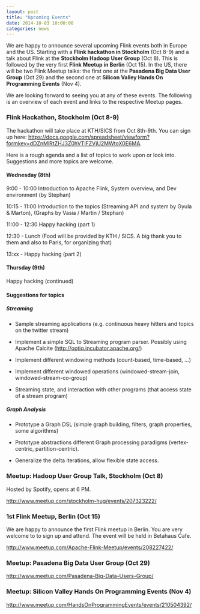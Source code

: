 ```yaml
---
layout: post
title: "Upcoming Events"
date: 2014-10-03 10:00:00
categories: news
---
```


We are happy to announce several upcoming Flink events both in Europe and the US. Starting with a **Flink hackathon in Stockholm** (Oct 8-9) and a talk about Flink at the **Stockholm Hadoop User Group** (Oct 8). This is followed by the very first **Flink Meetup in Berlin** (Oct 15). In the US, there will be two Flink Meetup talks: the first one at the **Pasadena Big Data User Group** (Oct 29) and the second one at **Silicon Valley Hands On Programming Events** (Nov 4).

We are looking forward to seeing you at any of these events. The following is an overview of each event and links to the respective Meetup pages.

### Flink Hackathon, Stockholm (Oct 8-9)

The hackathon will take place at KTH/SICS from Oct 8th-9th. You can sign up here: https://docs.google.com/spreadsheet/viewform?formkey=dDZnMlRtZHJ3Z0hVTlFZVjU2MWtoX0E6MA.

Here is a rough agenda and a list of topics to work upon or look into. Suggestions and more topics are welcome.

#### Wednesday (8th)

9:00 - 10:00  Introduction to Apache Flink, System overview, and Dev environment (by Stephan)

10:15 - 11:00 Introduction to the topics (Streaming API and system by Gyula & Marton), (Graphs by Vasia / Martin / Stephan)

11:00 - 12:30 Happy hacking (part 1)

12:30 - Lunch (Food will be provided by KTH / SICS. A big thank you to them and also to Paris, for organizing that)

13:xx - Happy hacking (part 2)

#### Thursday (9th)

Happy hacking (continued)


#### Suggestions for topics

##### Streaming

 - Sample streaming applications (e.g. continuous heavy hitters and topics on the twitter stream)

 - Implement a simple SQL to Streaming program parser. Possibly using Apache Calcite (http://optiq.incubator.apache.org/)

 - Implement different windowing methods (count-based, time-based, ...)

 - Implement different windowed operations (windowed-stream-join, windowed-stream-co-group)

 - Streaming state, and interaction with other programs (that access state of a stream program)

##### Graph Analysis

 - Prototype a Graph DSL (simple graph building, filters, graph properties, some algorithms)

 - Prototype abstractions different Graph processing paradigms (vertex-centric, partition-centric).

 - Generalize the delta iterations, allow flexible state access.

### Meetup: Hadoop User Group Talk, Stockholm (Oct 8)

Hosted by Spotify, opens at 6 PM.

http://www.meetup.com/stockholm-hug/events/207323222/

### 1st Flink Meetup, Berlin (Oct 15)

We are happy to announce the first Flink meetup in Berlin. You are very welcome to to sign up and attend. The event will be held in Betahaus Cafe.

http://www.meetup.com/Apache-Flink-Meetup/events/208227422/

### Meetup: Pasadena Big Data User Group (Oct 29)

http://www.meetup.com/Pasadena-Big-Data-Users-Group/

### Meetup: Silicon Valley Hands On Programming Events (Nov 4)

http://www.meetup.com/HandsOnProgrammingEvents/events/210504392/



